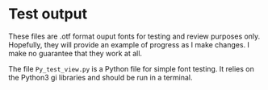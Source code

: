 # Test output

These files are .otf format ouput fonts for testing and review purposes only. Hopefully, they will provide an example of progress as I make changes. I make no guarantee that they work at all.

The file `Py_test_view.py` is a Python file for simple font testing. It relies on the Python3 gi libraries and should be run in a terminal.